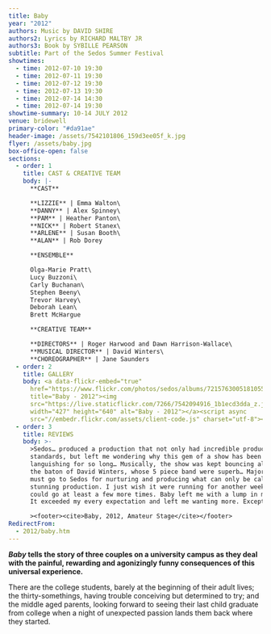 ```yaml
---
title: Baby
year: "2012"
authors: Music by DAVID SHIRE
authors2: Lyrics by RICHARD MALTBY JR
authors3: Book by SYBILLE PEARSON
subtitle: Part of the Sedos Summer Festival
showtimes:
  - time: 2012-07-10 19:30
  - time: 2012-07-11 19:30
  - time: 2012-07-12 19:30
  - time: 2012-07-13 19:30
  - time: 2012-07-14 14:30
  - time: 2012-07-14 19:30
showtime-summary: 10-14 JULY 2012
venue: bridewell
primary-color: "#da91ae"
header-image: /assets/7542101806_159d3ee05f_k.jpg
flyer: /assets/baby.jpg
box-office-open: false
sections:
  - order: 1
    title: CAST & CREATIVE TEAM
    body: |-
      **CAST**

      **LIZZIE** | Emma Walton\
      **DANNY** | Alex Spinney\
      **PAM** | Heather Panton\
      **NICK** | Robert Stanex\
      **ARLENE** | Susan Booth\
      **ALAN** | Rob Dorey

      **ENSEMBLE**

      Olga-Marie Pratt\
      Lucy Buzzoni\
      Carly Buchanan\
      Stephen Beeny\
      Trevor Harvey\
      Deborah Lean\
      Brett McHargue

      **CREATIVE TEAM**

      **DIRECTORS** | Roger Harwood and Dawn Harrison-Wallace\
      **MUSICAL DIRECTOR** | David Winters\
      **CHOREOGRAPHER** | Jane Saunders
  - order: 2
    title: GALLERY
    body: <a data-flickr-embed="true"
      href="https://www.flickr.com/photos/sedos/albums/72157630051810553"
      title="Baby - 2012"><img
      src="https://live.staticflickr.com/7266/7542094916_1b1ecd3dda_z.jpg"
      width="427" height="640" alt="Baby - 2012"></a><script async
      src="//embedr.flickr.com/assets/client-code.js" charset="utf-8"></script>
  - order: 3
    title: REVIEWS
    body: >-
      >Sedos… produced a production that not only had incredible production
      standards, but left me wondering why this gem of a show has been
      languishing for so long… Musically, the show was kept bouncing along under
      the baton of David Winters, whose 5 piece band were superb… Major kudos
      must go to Sedos for nurturing and producing what can only be called a
      stunning production. I just wish it were running for another week so I
      could go at least a few more times. Baby left me with a lump in my throat.
      It exceeded my every expectation and left me wanting more. Exceptional!!

      ><footer><cite>Baby, 2012, Amateur Stage</cite></footer>
RedirectFrom:
  - 2012/baby.htm
---
```

***Baby* tells the story of three couples on a university campus as they deal with the painful, rewarding and agonizingly funny consequences of this universal experience.**

There are the college students, barely at the beginning of their adult lives; the thirty-somethings, having trouble conceiving but determined to try; and the middle aged parents, looking forward to seeing their last child graduate from college when a night of unexpected passion lands them back where they started.
